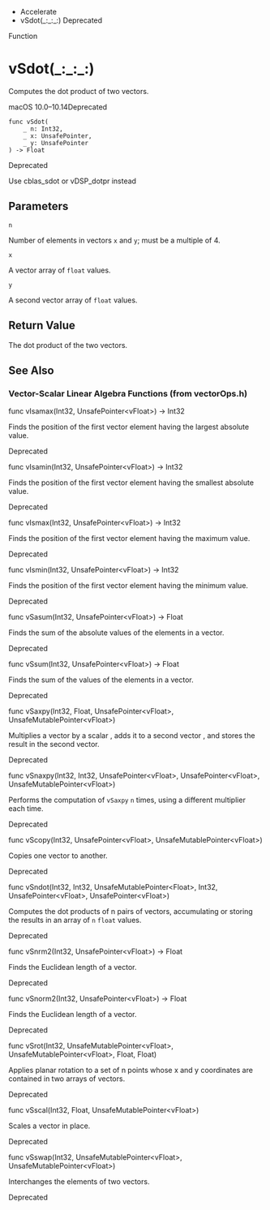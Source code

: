 

- Accelerate
-  vSdot(\_:\_:\_:) Deprecated

Function

# vSdot(\_:\_:\_:)

Computes the dot product of two vectors.

macOS 10.0–10.14Deprecated

``` source
func vSdot(
    _ n: Int32,
    _ x: UnsafePointer,
    _ y: UnsafePointer
) -> Float
```

Deprecated

Use cblas_sdot or vDSP_dotpr instead

## Parameters 

`n`  

Number of elements in vectors `x` and `y`; must be a multiple of 4.

`x`  

A vector array of `float` values.

`y`  

A second vector array of `float` values.

## Return Value

The dot product of the two vectors.

## See Also

### Vector-Scalar Linear Algebra Functions (from vectorOps.h)

func vIsamax(Int32, UnsafePointer&lt;vFloat>) -> Int32

Finds the position of the first vector element having the largest absolute value.

Deprecated

func vIsamin(Int32, UnsafePointer&lt;vFloat>) -> Int32

Finds the position of the first vector element having the smallest absolute value.

Deprecated

func vIsmax(Int32, UnsafePointer&lt;vFloat>) -> Int32

Finds the position of the first vector element having the maximum value.

Deprecated

func vIsmin(Int32, UnsafePointer&lt;vFloat>) -> Int32

Finds the position of the first vector element having the minimum value.

Deprecated

func vSasum(Int32, UnsafePointer&lt;vFloat>) -> Float

Finds the sum of the absolute values of the elements in a vector.

Deprecated

func vSsum(Int32, UnsafePointer&lt;vFloat>) -> Float

Finds the sum of the values of the elements in a vector.

Deprecated

func vSaxpy(Int32, Float, UnsafePointer&lt;vFloat>, UnsafeMutablePointer&lt;vFloat>)

Multiplies a vector by a scalar , adds it to a second vector , and stores the result in the second vector.

Deprecated

func vSnaxpy(Int32, Int32, UnsafePointer&lt;vFloat>, UnsafePointer&lt;vFloat>, UnsafeMutablePointer&lt;vFloat>)

Performs the computation of `vSaxpy` `n` times, using a different multiplier each time.

Deprecated

func vScopy(Int32, UnsafePointer&lt;vFloat>, UnsafeMutablePointer&lt;vFloat>)

Copies one vector to another.

Deprecated

func vSndot(Int32, Int32, UnsafeMutablePointer&lt;Float>, Int32, UnsafePointer&lt;vFloat>, UnsafePointer&lt;vFloat>)

Computes the dot products of n pairs of vectors, accumulating or storing the results in an array of `n` `float` values.

Deprecated

func vSnrm2(Int32, UnsafePointer&lt;vFloat>) -> Float

Finds the Euclidean length of a vector.

Deprecated

func vSnorm2(Int32, UnsafePointer&lt;vFloat>) -> Float

Finds the Euclidean length of a vector.

Deprecated

func vSrot(Int32, UnsafeMutablePointer&lt;vFloat>, UnsafeMutablePointer&lt;vFloat>, Float, Float)

Applies planar rotation to a set of n points whose x and y coordinates are contained in two arrays of vectors.

Deprecated

func vSscal(Int32, Float, UnsafeMutablePointer&lt;vFloat>)

Scales a vector in place.

Deprecated

func vSswap(Int32, UnsafeMutablePointer&lt;vFloat>, UnsafeMutablePointer&lt;vFloat>)

Interchanges the elements of two vectors.

Deprecated

